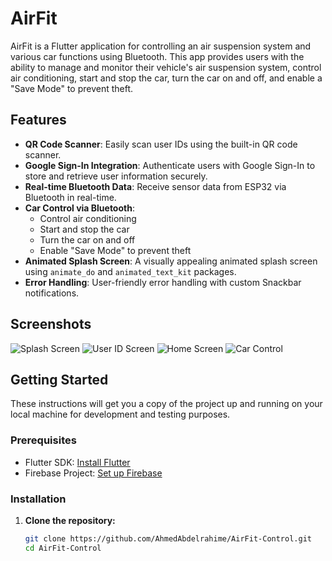 # AirFit

AirFit is a Flutter application for controlling an air suspension system and various car functions using Bluetooth. This app provides users with the ability to manage and monitor their vehicle's air suspension system, control air conditioning, start and stop the car, turn the car on and off, and enable a "Save Mode" to prevent theft.

## Features

- **QR Code Scanner**: Easily scan user IDs using the built-in QR code scanner.
- **Google Sign-In Integration**: Authenticate users with Google Sign-In to store and retrieve user information securely.
- **Real-time Bluetooth Data**: Receive sensor data from ESP32 via Bluetooth in real-time.
- **Car Control via Bluetooth**: 
  - Control air conditioning
  - Start and stop the car
  - Turn the car on and off
  - Enable "Save Mode" to prevent theft
- **Animated Splash Screen**: A visually appealing animated splash screen using `animate_do` and `animated_text_kit` packages.
- **Error Handling**: User-friendly error handling with custom Snackbar notifications.

## Screenshots

![Splash Screen](screenshots/splash_screen.jpg)
![User ID Screen](screenshots/user_id_screen.jpg)
![Home Screen](screenshots/home_screen.jpg)
![Car Control](screenshots/car_control.jpg)


## Getting Started

These instructions will get you a copy of the project up and running on your local machine for development and testing purposes.

### Prerequisites

- Flutter SDK: [Install Flutter](https://flutter.dev/docs/get-started/install)
- Firebase Project: [Set up Firebase](https://firebase.google.com/docs/flutter/setup)

### Installation

1. **Clone the repository:**
   ```bash
   git clone https://github.com/AhmedAbdelrahime/AirFit-Control.git
   cd AirFit-Control

